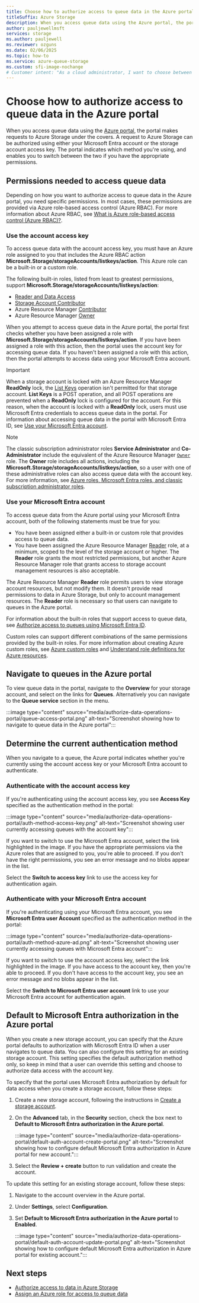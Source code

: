 ```yaml
---
title: Choose how to authorize access to queue data in the Azure portal
titleSuffix: Azure Storage
description: When you access queue data using the Azure portal, the portal makes requests to Azure Storage under the covers. These requests to Azure Storage can be authenticated and authorized using either your Microsoft Entra account or the storage account access key.
author: pauljewellmsft
services: storage
ms.author: pauljewell
ms.reviewer: ozguns
ms.date: 02/06/2025
ms.topic: how-to
ms.service: azure-queue-storage
ms.custom: sfi-image-nochange
# Customer intent: "As a cloud administrator, I want to choose between using a Microsoft Entra account or an access key to authorize access to queue data in the Azure portal, so that I can manage permissions and ensure secure access for users effectively."
---
```


# Choose how to authorize access to queue data in the Azure portal

When you access queue data using the [Azure portal](https://portal.azure.com), the portal makes requests to Azure Storage under the covers. A request to Azure Storage can be authorized using either your Microsoft Entra account or the storage account access key. The portal indicates which method you're using, and enables you to switch between the two if you have the appropriate permissions.

## Permissions needed to access queue data

Depending on how you want to authorize access to queue data in the Azure portal, you need specific permissions. In most cases, these permissions are provided via Azure role-based access control (Azure RBAC). For more information about Azure RBAC, see [What is Azure role-based access control (Azure RBAC)?](../../role-based-access-control/overview.md).

### Use the account access key

To access queue data with the account access key, you must have an Azure role assigned to you that includes the Azure RBAC action **Microsoft.Storage/storageAccounts/listkeys/action**. This Azure role can be a built-in or a custom role.

The following built-in roles, listed from least to greatest permissions, support **Microsoft.Storage/storageAccounts/listkeys/action**:

- [Reader and Data Access](../../role-based-access-control/built-in-roles.md#reader-and-data-access)
- [Storage Account Contributor](../../role-based-access-control/built-in-roles.md#storage-account-contributor)
- Azure Resource Manager [Contributor](../../role-based-access-control/built-in-roles.md#contributor)
- Azure Resource Manager [Owner](../../role-based-access-control/built-in-roles.md#owner)

When you attempt to access queue data in the Azure portal, the portal first checks whether you have been assigned a role with **Microsoft.Storage/storageAccounts/listkeys/action**. If you have been assigned a role with this action, then the portal uses the account key for accessing queue data. If you haven't been assigned a role with this action, then the portal attempts to access data using your Microsoft Entra account.

> [!IMPORTANT]
> When a storage account is locked with an Azure Resource Manager **ReadOnly** lock, the [List Keys](/rest/api/storagerp/storageaccounts/listkeys) operation isn't permitted for that storage account. **List Keys** is a POST operation, and all POST operations are prevented when a **ReadOnly** lock is configured for the account. For this reason, when the account is locked with a **ReadOnly** lock, users must use Microsoft Entra credentials to access queue data in the portal. For information about accessing queue data in the portal with Microsoft Entra ID, see [Use your Microsoft Entra account](#use-your-azure-ad-account).

> [!NOTE]
> The classic subscription administrator roles **Service Administrator** and **Co-Administrator** include the equivalent of the Azure Resource Manager [`Owner`](../../role-based-access-control/built-in-roles.md#owner) role. The **Owner** role includes all actions, including the **Microsoft.Storage/storageAccounts/listkeys/action**, so a user with one of these administrative roles can also access queue data with the account key. For more information, see [Azure roles, Microsoft Entra roles, and classic subscription administrator roles](../../role-based-access-control/rbac-and-directory-admin-roles.md#classic-subscription-administrator-roles).

<a name='use-your-azure-ad-account'></a>

### Use your Microsoft Entra account

To access queue data from the Azure portal using your Microsoft Entra account, both of the following statements must be true for you:

- You have been assigned either a built-in or custom role that provides access to queue data.
- You have been assigned the Azure Resource Manager [Reader](../../role-based-access-control/built-in-roles.md#reader) role, at a minimum, scoped to the level of the storage account or higher. The **Reader** role grants the most restricted permissions, but another Azure Resource Manager role that grants access to storage account management resources is also acceptable.

The Azure Resource Manager **Reader** role permits users to view storage account resources, but not modify them. It doesn't provide read permissions to data in Azure Storage, but only to account management resources. The **Reader** role is necessary so that users can navigate to queues in the Azure portal.

For information about the built-in roles that support access to queue data, see [Authorize access to queues using Microsoft Entra ID](authorize-access-azure-active-directory.md).

Custom roles can support different combinations of the same permissions provided by the built-in roles. For more information about creating Azure custom roles, see [Azure custom roles](../../role-based-access-control/custom-roles.md) and [Understand role definitions for Azure resources](../../role-based-access-control/role-definitions.md).

## Navigate to queues in the Azure portal

To view queue data in the portal, navigate to the **Overview** for your storage account, and select on the links for **Queues**. Alternatively you can navigate to the **Queue service** section in the menu.

:::image type="content" source="media/authorize-data-operations-portal/queue-access-portal.png" alt-text="Screenshot showing how to navigate to queue data in the Azure portal":::

## Determine the current authentication method

When you navigate to a queue, the Azure portal indicates whether you're currently using the account access key or your Microsoft Entra account to authenticate.

### Authenticate with the account access key

If you're authenticating using the account access key, you see **Access Key** specified as the authentication method in the portal:

:::image type="content" source="media/authorize-data-operations-portal/auth-method-access-key.png" alt-text="Screenshot showing user currently accessing queues with the account key":::

If you want to switch to use the Microsoft Entra account, select the link highlighted in the image. If you have the appropriate permissions via the Azure roles that are assigned to you, you're able to proceed. If you don't have the right permissions, you see an error message and no blobs appear in the list.

Select the **Switch to access key** link to use the access key for authentication again.

<a name='authenticate-with-your-azure-ad-account'></a>

### Authenticate with your Microsoft Entra account

If you're authenticating using your Microsoft Entra account, you see **Microsoft Entra user Account** specified as the authentication method in the portal:

:::image type="content" source="media/authorize-data-operations-portal/auth-method-azure-ad.png" alt-text="Screenshot showing user currently accessing queues with Microsoft Entra account":::

If you want to switch to use the account access key, select the link highlighted in the image. If you have access to the account key, then you're able to proceed. If you don't have access to the account key, you see an error message and no blobs appear in the list.

Select the **Switch to Microsoft Entra user account** link to use your Microsoft Entra account for authentication again.

<a name='default-to-azure-ad-authorization-in-the-azure-portal'></a>

## Default to Microsoft Entra authorization in the Azure portal

When you create a new storage account, you can specify that the Azure portal defaults to authorization with Microsoft Entra ID when a user navigates to queue data. You can also configure this setting for an existing storage account. This setting specifies the default authorization method only, so keep in mind that a user can override this setting and choose to authorize data access with the account key.

To specify that the portal uses Microsoft Entra authorization by default for data access when you create a storage account, follow these steps:

1. Create a new storage account, following the instructions in [Create a storage account](../common/storage-account-create.md).
1. On the **Advanced** tab, in the **Security** section, check the box next to **Default to Microsoft Entra authorization in the Azure portal**.

    :::image type="content" source="media/authorize-data-operations-portal/default-auth-account-create-portal.png" alt-text="Screenshot showing how to configure default Microsoft Entra authorization in Azure portal for new account.":::

1. Select the **Review + create** button to run validation and create the account.

To update this setting for an existing storage account, follow these steps:

1. Navigate to the account overview in the Azure portal.
1. Under **Settings**, select **Configuration**.
1. Set **Default to Microsoft Entra authorization in the Azure portal** to **Enabled**.

    :::image type="content" source="media/authorize-data-operations-portal/default-auth-account-update-portal.png" alt-text="Screenshot showing how to configure default Microsoft Entra authorization in Azure portal for existing account.":::

## Next steps

- [Authorize access to data in Azure Storage](../common/authorize-data-access.md)
- [Assign an Azure role for access to queue data](assign-azure-role-data-access.md)
